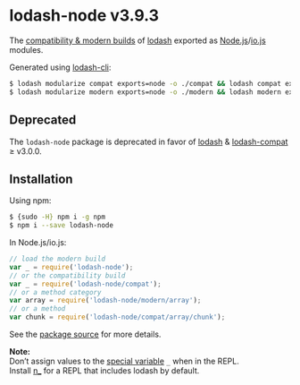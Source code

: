 # lodash-node v3.9.3

The [compatibility & modern builds](https://github.com/lodash/lodash/wiki/Build-Differences) of [lodash](https://lodash.com/) exported as [Node.js](http://nodejs.org/)/[io.js](https://iojs.org/) modules.

Generated using [lodash-cli](https://www.npmjs.com/package/lodash-cli):
```bash
$ lodash modularize compat exports=node -o ./compat && lodash compat exports=node -d -o ./compat/index.js
$ lodash modularize modern exports=node -o ./modern && lodash modern exports=node -d -o ./modern/index.js
```

## Deprecated

The `lodash-node` package is deprecated in favor of [lodash](https://www.npmjs.com/package/lodash) & [lodash-compat](https://www.npmjs.com/package/lodash-compat) ≥ v3.0.0.

## Installation

Using npm:

```bash
$ {sudo -H} npm i -g npm
$ npm i --save lodash-node
```

In Node.js/io.js:

```js
// load the modern build
var _ = require('lodash-node');
// or the compatibility build
var _ = require('lodash-node/compat');
// or a method category
var array = require('lodash-node/modern/array');
// or a method
var chunk = require('lodash-node/compat/array/chunk');
```

See the [package source](https://github.com/lodash/lodash-node/tree/3.9.3) for more details.

**Note:**<br>
Don’t assign values to the [special variable](http://nodejs.org/api/repl.html#repl_repl_features) `_` when in the REPL.<br>
Install [n_](https://www.npmjs.com/package/n_) for a REPL that includes lodash by default.

